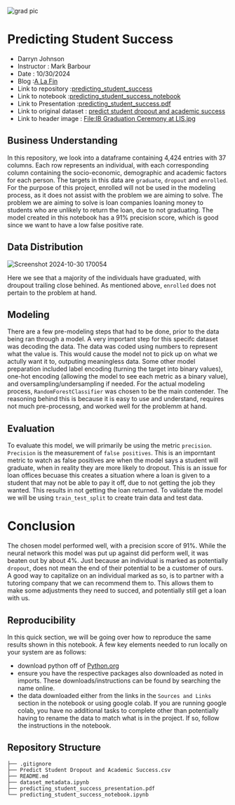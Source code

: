 ![grad pic](https://github.com/user-attachments/assets/0db9bf96-236b-4e58-af9d-6d95ce468881)

# Predicting Student Success

- Darryn Johnson
- Instructor : Mark Barbour
- Date : 10/30/2024
- Blog :[A La Fin](https://datascienceandyou.blogspot.com/2024/11/a-la-fin.html)
- Link to repository :[predicting_student_success](https://github.com/Djohnson1313/predicting_student_success)
- Link to notebook :[predicting_student_success_notebook](https://github.com/Djohnson1313/predicting_student_success/blob/main/predicting_student_success_notebook.ipynb)
- Link to Presentation :[predicting_student_success.pdf](https://github.com/Djohnson1313/predicting_student_success/blob/main/prediciting_student_success_presentation.pdf)
- Link to original dataset : [predict student dropout and academic success](https://www.kaggle.com/datasets/syedfaizanalii/predict-students-dropout-and-academic-success)
- Link to header image : [File:IB Graduation Ceremony at LIS.jpg](https://commons.wikimedia.org/wiki/File:IB_Graduation_Ceremony_at_LIS.jpg)

## Business Understanding 

In this repository, we look into a dataframe containing 4,424 entries with 37 columns. Each row represents an individual, with each corresponding column containing the socio-economic, demographic and academic factors for each person. The targets in this data are `graduate`, `dropout` and `enrolled`. For the purpose of this project, enrolled will not be used in the modeling process, as it does not assist with the problem we are aiming to solve. The problem we are aiming to solve is loan companies loaning money to students who are unlikely to return the loan, due to not graduating. The model created in this notebook has a 91% precision score, which is good since we want to have a low false positive rate.

## Data Distribution 

![Screenshot 2024-10-30 170054](https://github.com/user-attachments/assets/ea76ff87-f5d2-45f0-ac3b-430f7773c32e)

Here we see that a majority of the individuals have graduated, with droupout trailing close behined. As mentioned above, `enrolled` does not pertain to the problem at hand.

## Modeling 

There are a few pre-modeling steps that had to be done, prior to the data being ran through a model. A very important step for this specifc dataset was decoding the data. The data was coded using numbers to represent what the value is. This would cause the model not to pick up on what we actully want it to, outputing meaningless data. Some other model preparation included label encoding (turning the target into binary values), one-hot encoding (allowing the model to see each metric as a binary value), and oversampling/undersampling if needed. For the actual modeling process, `RandomForestClassifier` was chosen to be the main contender. The reasoning behind this is because it is easy to use and understand, requires not much pre-processng, and worked well for the problemm at hand.

## Evaluation

To evaluate this model, we will primarily be using the metric `precision`. `Precision` is the measurement of `false positives`. This is an imporntant metric to watch as false positives are when the model says a student will graduate, when in reality they are more likely to dropout. This is an issue for loan offices becuase this creates a situation where a loan is given to a student that may not be able to pay it off, due to not getting the job they wanted. This results in not getting the loan returned. To validate the model we will be using `train_test_split` to create train data and test data. 

# Conclusion 

The chosen model performed well, with a precision score of 91%. While the neural network this model was put up against did perform well, it was beaten out by about 4%. Just because an individual is marked as potentially `dropout`, does not mean the end of their potential to be a customer of ours. A good way to capitalize on an individual marked as so, is to partner with a tutoring company that we can recommend  them to. This allows them to make some adjustments they need to succed, and potentially still get a loan with us.

## Reproducibility
In this quick section, we will be going over how to reproduce the same results shown in this notebook. A few key elements needed to run locally on your system are as follows:

- download python off of [Python.org](https://www.python.org/downloads/)
- ensure you have the respective packages also downloaded as noted in imports. These downloads/instructions can be found by searching the name online.
- the data downloaded either from the links in the `Sources and Links` section in the notebook or using google colab.
If you are running google colab, you have no additional tasks to complete other than potentially having to rename the data to match what is in the project. If so, follow the instructions in the notebook.

## Repository Structure
```
├── .gitignore
├── Predict Student Dropout and Academic Success.csv
├── README.md
├── dataset_metadata.ipynb
├── predicting_student_success_presentation.pdf
└── predicting_student_success_notebook.ipynb
```
